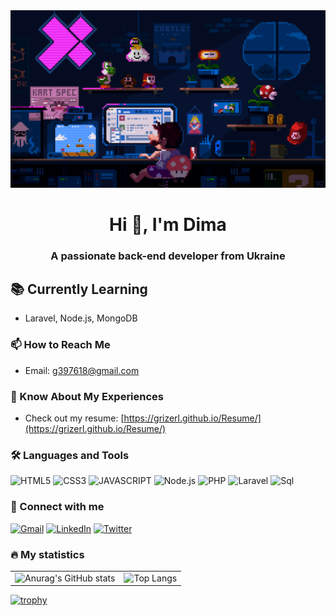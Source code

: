 <div align="center">
  <img src="https://github.com/Grizerl/Grizerl/blob/main/git_foto.gif" alt="Main picture" width="600"/>
</div>

<h1 align="center">Hi 👋, I'm Dima</h1>
<h3 align="center">A passionate back-end developer from Ukraine</h3>

## 📚 Currently Learning
- Laravel, Node.js, MongoDB

### 📫 How to Reach Me
- Email: [g397618@gmail.com](mailto:g397618@gmail.com)

### 📄 Know About My Experiences
- Check out my resume: [https://grizerl.github.io/Resume/](https://grizerl.github.io/Resume/)

### 🛠 Languages and Tools

![HTML5](https://img.shields.io/badge/-HTML5-090909?style=for-the-badge&logo=html5&logoColor=ff9900)
![CSS3](https://img.shields.io/badge/-CSS3-090909?style=for-the-badge&logo=css3&logoColor=0066ff)
![JAVASCRIPT](https://img.shields.io/badge/-JAVASCRIPT-090909?style=for-the-badge&logo=javascript&logoColor=ffff00)
![Node.js](https://img.shields.io/badge/-Node.js-090909?style=for-the-badge&logo=node.js&logoColor=00cc00)
![PHP](https://img.shields.io/badge/-PHP-090909?style=for-the-badge&logo=php&logoColor=9966ff)
![Laravel](https://img.shields.io/badge/-Laravel-090909?style=for-the-badge&logo=Laravel&logoColor=ff3300)
![Sql](https://img.shields.io/badge/-Sql-090909?style=for-the-badge&logo=mysql&logoColor=00648B)

### 📕 Connect with me

[![Gmail](https://img.shields.io/badge/-Gmail-090909?style=for-the-badge&logo=gmail)](https://mail.google.com/mail/u/0/?ogbl&hl=uk#inbox)
[![LinkedIn](https://img.shields.io/badge/-LinkedIn-090909?style=for-the-badge&logo=linkedIn&logoColor=007BB6)]()
[![Twitter](https://img.shields.io/badge/-Twitter-090909?style=for-the-badge&logo=Twitter&logoColor=1C9DEB)](https://x.com/DimaPavlih7561)

### 🔥 My statistics

<div align="center">
  <table>
    <tr>
      <td>
        <img src="https://github-readme-stats.vercel.app/api?username=Grizerl&show_icons=true&theme=dark" alt="Anurag's GitHub stats" width="400" />
      </td>
      <td>
        <img src="https://github-readme-stats.vercel.app/api/top-langs/?username=Grizerl&layout=compact&show_icons=true&theme=dark" alt="Top Langs" width="300" />
      </td>
    </tr>
  </table>
</div>


[![trophy](https://github-profile-trophy.vercel.app/?username=Grizerl&theme=onedark)](https://github.com/ryo-ma/github-profile-trophy)



